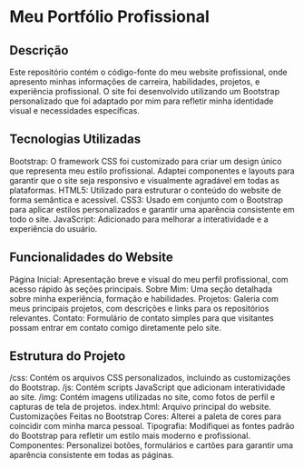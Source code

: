 # Meu Portfólio Profissional
## Descrição
Este repositório contém o código-fonte do meu website profissional, onde apresento minhas informações de carreira, habilidades, projetos, e experiência profissional. O site foi desenvolvido utilizando um Bootstrap personalizado que foi adaptado por mim para refletir minha identidade visual e necessidades específicas.

## Tecnologias Utilizadas
Bootstrap: O framework CSS foi customizado para criar um design único que representa meu estilo profissional. Adaptei componentes e layouts para garantir que o site seja responsivo e visualmente agradável em todas as plataformas.
HTML5: Utilizado para estruturar o conteúdo do website de forma semântica e acessível.
CSS3: Usado em conjunto com o Bootstrap para aplicar estilos personalizados e garantir uma aparência consistente em todo o site.
JavaScript: Adicionado para melhorar a interatividade e a experiência do usuário. 

## Funcionalidades do Website
Página Inicial: Apresentação breve e visual do meu perfil profissional, com acesso rápido às seções principais.
Sobre Mim: Uma seção detalhada sobre minha experiência, formação e habilidades.
Projetos: Galeria com meus principais projetos, com descrições e links para os repositórios relevantes.
Contato: Formulário de contato simples para que visitantes possam entrar em contato comigo diretamente pelo site.

## Estrutura do Projeto
/css: Contém os arquivos CSS personalizados, incluindo as customizações do Bootstrap.
/js: Contém scripts JavaScript que adicionam interatividade ao site.
/img: Contém imagens utilizadas no site, como fotos de perfil e capturas de tela de projetos.
index.html: Arquivo principal do website.
Customizações Feitas no Bootstrap
Cores: Alterei a paleta de cores para coincidir com minha marca pessoal.
Tipografia: Modifiquei as fontes padrão do Bootstrap para refletir um estilo mais moderno e profissional.
Componentes: Personalizei botões, formulários e cartões para garantir uma aparência consistente em todas as páginas.
